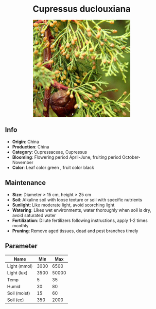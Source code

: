 <h1 align='center'>Cupressus duclouxiana</h1>
<p align="center">
    <img 
        align='center'
        width='320'
        src="../images/cupressus duclouxiana.png" 
        alt='Cupressus duclouxiana' />
</p>

## Info

 - **Origin**: China
 - **Production**: China
 - **Category**: Cupressaceae, Cupressus
 - **Blooming**: Flowering period April-June, fruiting period October-November
 - **Color**: Leaf color green , fruit color black

## Maintenance

 - **Size**: Diameter ≥ 15 cm, height ≥ 25 cm
 - **Soil**: Alkaline soil with loose texture or soil with specific nutrients
 - **Sunlight**: Like moderate light, avoid scorching light
 - **Watering**: Likes wet environments, water thoroughly when soil is dry, avoid saturated water
 - **Fertilization**: Dilute fertilizers following instructions, apply 1-2 times monthly
 - **Pruning**: Remove aged tissues, dead and pest branches timely

## Parameter

| Name         | Min  | Max   |
|--------------|------|-------|
| Light (mmol) | 3000 | 6500  |
| Light (lux)  | 3500 | 50000 |
| Temp         | 5    | 35    |
| Humid        | 30   | 80    |
| Soil (moist) | 15   | 60    |
| Soil (ec)    | 350  | 2000  |